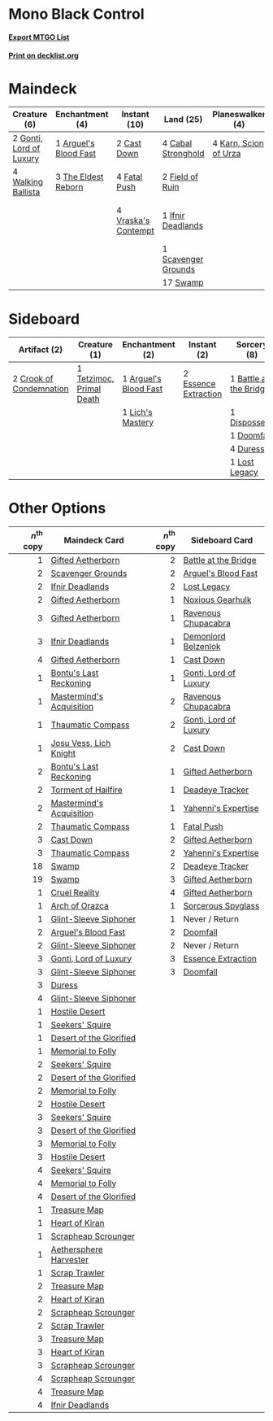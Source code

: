 # Mono Black Control

#### [Export MTGO List](../collection/Mono%20Black%20Control/Mono%20Black%20Control.txt)
#### [Print on decklist.org](http://decklist.org/?deckmain=1%09Arguel's%20Blood%20Fast%0A4%09Cabal%20Stronghold%0A2%09Cast%20Down%0A4%09Doomfall%0A2%09Duress%0A4%09Fatal%20Push%0A2%09Field%20of%20Ruin%0A2%09Gonti,%20Lord%20of%20Luxury%0A1%09Ifnir%20Deadlands%0A4%09Karn,%20Scion%20of%20Urza%0A4%09Never%20/%20Return%0A1%09Scavenger%20Grounds%0A17%09Swamp%0A3%09The%20Eldest%20Reborn%0A1%09Torment%20of%20Hailfire%0A4%09Vraska's%20Contempt%0A4%09Walking%20Ballista&deckside=1%09Arguel's%20Blood%20Fast%0A1%09Battle%20at%20the%20Bridge%0A2%09Crook%20of%20Condemnation%0A1%09Dispossess%0A1%09Doomfall%0A4%09Duress%0A2%09Essence%20Extraction%0A1%09Lich's%20Mastery%0A1%09Lost%20Legacy%0A1%09Tetzimoc,%20Primal%20Death)
# Maindeck

|                                           Creature (6)                                           |                                        Enchantment (4)                                         |                                         Instant (10)                                         |                                          Land (25)                                           |                                        Planeswalker (4)                                        |                                          Sorcery (7)                                           |  Unknown (4)   |
|--------------------------------------------------------------------------------------------------|------------------------------------------------------------------------------------------------|----------------------------------------------------------------------------------------------|----------------------------------------------------------------------------------------------|------------------------------------------------------------------------------------------------|------------------------------------------------------------------------------------------------|----------------|
|2 [Gonti, Lord of Luxury](http://gatherer.wizards.com/Pages/Card/Details.aspx?multiverseid=417657)|1 [Arguel's Blood Fast](http://gatherer.wizards.com/Pages/Card/Details.aspx?multiverseid=439316)|2 [Cast Down](http://gatherer.wizards.com/Pages/Card/Details.aspx?multiverseid=442969)        |4 [Cabal Stronghold](http://gatherer.wizards.com/Pages/Card/Details.aspx?multiverseid=443126) |4 [Karn, Scion of Urza](http://gatherer.wizards.com/Pages/Card/Details.aspx?multiverseid=442889)|4 [Doomfall](http://gatherer.wizards.com/Pages/Card/Details.aspx?multiverseid=430751)           |4 Never / Return|
|4 [Walking Ballista](http://gatherer.wizards.com/Pages/Card/Details.aspx?multiverseid=423848)     |3 [The Eldest Reborn](http://gatherer.wizards.com/Pages/Card/Details.aspx?multiverseid=442978)  |4 [Fatal Push](http://gatherer.wizards.com/Pages/Card/Details.aspx?multiverseid=423724)       |2 [Field of Ruin](http://gatherer.wizards.com/Pages/Card/Details.aspx?multiverseid=435415)    |                                                                                                |2 [Duress](http://gatherer.wizards.com/Pages/Card/Details.aspx?multiverseid=270465)             |                |
|                                                                                                  |                                                                                                |4 [Vraska's Contempt](http://gatherer.wizards.com/Pages/Card/Details.aspx?multiverseid=435283)|1 [Ifnir Deadlands](http://gatherer.wizards.com/Pages/Card/Details.aspx?multiverseid=430868)  |                                                                                                |1 [Torment of Hailfire](http://gatherer.wizards.com/Pages/Card/Details.aspx?multiverseid=430766)|                |
|                                                                                                  |                                                                                                |                                                                                              |1 [Scavenger Grounds](http://gatherer.wizards.com/Pages/Card/Details.aspx?multiverseid=430871)|                                                                                                |                                                                                                |                |
|                                                                                                  |                                                                                                |                                                                                              |17 [Swamp](http://gatherer.wizards.com/Pages/Card/Details.aspx?multiverseid=439603)           |                                                                                                |                                                                                                |                |


# Sideboard

|                                           Artifact (2)                                           |                                           Creature (1)                                            |                                        Enchantment (2)                                         |                                          Instant (2)                                          |                                           Sorcery (8)                                           |
|--------------------------------------------------------------------------------------------------|---------------------------------------------------------------------------------------------------|------------------------------------------------------------------------------------------------|-----------------------------------------------------------------------------------------------|-------------------------------------------------------------------------------------------------|
|2 [Crook of Condemnation](http://gatherer.wizards.com/Pages/Card/Details.aspx?multiverseid=430848)|1 [Tetzimoc, Primal Death](http://gatherer.wizards.com/Pages/Card/Details.aspx?multiverseid=439743)|1 [Arguel's Blood Fast](http://gatherer.wizards.com/Pages/Card/Details.aspx?multiverseid=439316)|2 [Essence Extraction](http://gatherer.wizards.com/Pages/Card/Details.aspx?multiverseid=417653)|1 [Battle at the Bridge](http://gatherer.wizards.com/Pages/Card/Details.aspx?multiverseid=423720)|
|                                                                                                  |                                                                                                   |1 [Lich's Mastery](http://gatherer.wizards.com/Pages/Card/Details.aspx?multiverseid=442986)     |                                                                                               |1 [Dispossess](http://gatherer.wizards.com/Pages/Card/Details.aspx?multiverseid=426788)          |
|                                                                                                  |                                                                                                   |                                                                                                |                                                                                               |1 [Doomfall](http://gatherer.wizards.com/Pages/Card/Details.aspx?multiverseid=430751)            |
|                                                                                                  |                                                                                                   |                                                                                                |                                                                                               |4 [Duress](http://gatherer.wizards.com/Pages/Card/Details.aspx?multiverseid=270465)              |
|                                                                                                  |                                                                                                   |                                                                                                |                                                                                               |1 [Lost Legacy](http://gatherer.wizards.com/Pages/Card/Details.aspx?multiverseid=417661)         |


# Other Options

|*n*<sup>th</sup> copy|                                           Maindeck Card                                           |*n*<sup>th</sup> copy|                                         Sideboard Card                                         |
|--------------------:|---------------------------------------------------------------------------------------------------|--------------------:|------------------------------------------------------------------------------------------------|
|                    1|[Gifted Aetherborn](http://gatherer.wizards.com/Pages/Card/Details.aspx?multiverseid=423728)       |                    2|[Battle at the Bridge](http://gatherer.wizards.com/Pages/Card/Details.aspx?multiverseid=423720) |
|                    2|[Scavenger Grounds](http://gatherer.wizards.com/Pages/Card/Details.aspx?multiverseid=430871)       |                    2|[Arguel's Blood Fast](http://gatherer.wizards.com/Pages/Card/Details.aspx?multiverseid=439316)  |
|                    2|[Ifnir Deadlands](http://gatherer.wizards.com/Pages/Card/Details.aspx?multiverseid=430868)         |                    2|[Lost Legacy](http://gatherer.wizards.com/Pages/Card/Details.aspx?multiverseid=417661)          |
|                    2|[Gifted Aetherborn](http://gatherer.wizards.com/Pages/Card/Details.aspx?multiverseid=423728)       |                    1|[Noxious Gearhulk](http://gatherer.wizards.com/Pages/Card/Details.aspx?multiverseid=420590)     |
|                    3|[Gifted Aetherborn](http://gatherer.wizards.com/Pages/Card/Details.aspx?multiverseid=423728)       |                    1|[Ravenous Chupacabra](http://gatherer.wizards.com/Pages/Card/Details.aspx?multiverseid=442093)  |
|                    3|[Ifnir Deadlands](http://gatherer.wizards.com/Pages/Card/Details.aspx?multiverseid=430868)         |                    1|[Demonlord Belzenlok](http://gatherer.wizards.com/Pages/Card/Details.aspx?multiverseid=442974)  |
|                    4|[Gifted Aetherborn](http://gatherer.wizards.com/Pages/Card/Details.aspx?multiverseid=423728)       |                    1|[Cast Down](http://gatherer.wizards.com/Pages/Card/Details.aspx?multiverseid=442969)            |
|                    1|[Bontu's Last Reckoning](http://gatherer.wizards.com/Pages/Card/Details.aspx?multiverseid=430749)  |                    1|[Gonti, Lord of Luxury](http://gatherer.wizards.com/Pages/Card/Details.aspx?multiverseid=417657)|
|                    1|[Mastermind's Acquisition](http://gatherer.wizards.com/Pages/Card/Details.aspx?multiverseid=439734)|                    2|[Ravenous Chupacabra](http://gatherer.wizards.com/Pages/Card/Details.aspx?multiverseid=442093)  |
|                    1|[Thaumatic Compass](http://gatherer.wizards.com/Pages/Card/Details.aspx?multiverseid=435408)       |                    2|[Gonti, Lord of Luxury](http://gatherer.wizards.com/Pages/Card/Details.aspx?multiverseid=417657)|
|                    1|[Josu Vess, Lich Knight](http://gatherer.wizards.com/Pages/Card/Details.aspx?multiverseid=442983)  |                    2|[Cast Down](http://gatherer.wizards.com/Pages/Card/Details.aspx?multiverseid=442969)            |
|                    2|[Bontu's Last Reckoning](http://gatherer.wizards.com/Pages/Card/Details.aspx?multiverseid=430749)  |                    1|[Gifted Aetherborn](http://gatherer.wizards.com/Pages/Card/Details.aspx?multiverseid=423728)    |
|                    2|[Torment of Hailfire](http://gatherer.wizards.com/Pages/Card/Details.aspx?multiverseid=430766)     |                    1|[Deadeye Tracker](http://gatherer.wizards.com/Pages/Card/Details.aspx?multiverseid=435253)      |
|                    2|[Mastermind's Acquisition](http://gatherer.wizards.com/Pages/Card/Details.aspx?multiverseid=439734)|                    1|[Yahenni's Expertise](http://gatherer.wizards.com/Pages/Card/Details.aspx?multiverseid=423742)  |
|                    2|[Thaumatic Compass](http://gatherer.wizards.com/Pages/Card/Details.aspx?multiverseid=435408)       |                    1|[Fatal Push](http://gatherer.wizards.com/Pages/Card/Details.aspx?multiverseid=423724)           |
|                    3|[Cast Down](http://gatherer.wizards.com/Pages/Card/Details.aspx?multiverseid=442969)               |                    2|[Gifted Aetherborn](http://gatherer.wizards.com/Pages/Card/Details.aspx?multiverseid=423728)    |
|                    3|[Thaumatic Compass](http://gatherer.wizards.com/Pages/Card/Details.aspx?multiverseid=435408)       |                    2|[Yahenni's Expertise](http://gatherer.wizards.com/Pages/Card/Details.aspx?multiverseid=423742)  |
|                   18|[Swamp](http://gatherer.wizards.com/Pages/Card/Details.aspx?multiverseid=439603)                   |                    2|[Deadeye Tracker](http://gatherer.wizards.com/Pages/Card/Details.aspx?multiverseid=435253)      |
|                   19|[Swamp](http://gatherer.wizards.com/Pages/Card/Details.aspx?multiverseid=439603)                   |                    3|[Gifted Aetherborn](http://gatherer.wizards.com/Pages/Card/Details.aspx?multiverseid=423728)    |
|                    1|[Cruel Reality](http://gatherer.wizards.com/Pages/Card/Details.aspx?multiverseid=426786)           |                    4|[Gifted Aetherborn](http://gatherer.wizards.com/Pages/Card/Details.aspx?multiverseid=423728)    |
|                    1|[Arch of Orazca](http://gatherer.wizards.com/Pages/Card/Details.aspx?multiverseid=439849)          |                    1|[Sorcerous Spyglass](http://gatherer.wizards.com/Pages/Card/Details.aspx?multiverseid=435407)   |
|                    1|[Glint-Sleeve Siphoner](http://gatherer.wizards.com/Pages/Card/Details.aspx?multiverseid=423729)   |                    1|Never / Return                                                                                  |
|                    2|[Arguel's Blood Fast](http://gatherer.wizards.com/Pages/Card/Details.aspx?multiverseid=439316)     |                    2|[Doomfall](http://gatherer.wizards.com/Pages/Card/Details.aspx?multiverseid=430751)             |
|                    2|[Glint-Sleeve Siphoner](http://gatherer.wizards.com/Pages/Card/Details.aspx?multiverseid=423729)   |                    2|Never / Return                                                                                  |
|                    3|[Gonti, Lord of Luxury](http://gatherer.wizards.com/Pages/Card/Details.aspx?multiverseid=417657)   |                    3|[Essence Extraction](http://gatherer.wizards.com/Pages/Card/Details.aspx?multiverseid=417653)   |
|                    3|[Glint-Sleeve Siphoner](http://gatherer.wizards.com/Pages/Card/Details.aspx?multiverseid=423729)   |                    3|[Doomfall](http://gatherer.wizards.com/Pages/Card/Details.aspx?multiverseid=430751)             |
|                    3|[Duress](http://gatherer.wizards.com/Pages/Card/Details.aspx?multiverseid=270465)                  |                     |                                                                                                |
|                    4|[Glint-Sleeve Siphoner](http://gatherer.wizards.com/Pages/Card/Details.aspx?multiverseid=423729)   |                     |                                                                                                |
|                    1|[Hostile Desert](http://gatherer.wizards.com/Pages/Card/Details.aspx?multiverseid=430867)          |                     |                                                                                                |
|                    1|[Seekers' Squire](http://gatherer.wizards.com/Pages/Card/Details.aspx?multiverseid=435275)         |                     |                                                                                                |
|                    1|[Desert of the Glorified](http://gatherer.wizards.com/Pages/Card/Details.aspx?multiverseid=430860) |                     |                                                                                                |
|                    1|[Memorial to Folly](http://gatherer.wizards.com/Pages/Card/Details.aspx?multiverseid=443130)       |                     |                                                                                                |
|                    2|[Seekers' Squire](http://gatherer.wizards.com/Pages/Card/Details.aspx?multiverseid=435275)         |                     |                                                                                                |
|                    2|[Desert of the Glorified](http://gatherer.wizards.com/Pages/Card/Details.aspx?multiverseid=430860) |                     |                                                                                                |
|                    2|[Memorial to Folly](http://gatherer.wizards.com/Pages/Card/Details.aspx?multiverseid=443130)       |                     |                                                                                                |
|                    2|[Hostile Desert](http://gatherer.wizards.com/Pages/Card/Details.aspx?multiverseid=430867)          |                     |                                                                                                |
|                    3|[Seekers' Squire](http://gatherer.wizards.com/Pages/Card/Details.aspx?multiverseid=435275)         |                     |                                                                                                |
|                    3|[Desert of the Glorified](http://gatherer.wizards.com/Pages/Card/Details.aspx?multiverseid=430860) |                     |                                                                                                |
|                    3|[Memorial to Folly](http://gatherer.wizards.com/Pages/Card/Details.aspx?multiverseid=443130)       |                     |                                                                                                |
|                    3|[Hostile Desert](http://gatherer.wizards.com/Pages/Card/Details.aspx?multiverseid=430867)          |                     |                                                                                                |
|                    4|[Seekers' Squire](http://gatherer.wizards.com/Pages/Card/Details.aspx?multiverseid=435275)         |                     |                                                                                                |
|                    4|[Memorial to Folly](http://gatherer.wizards.com/Pages/Card/Details.aspx?multiverseid=443130)       |                     |                                                                                                |
|                    4|[Desert of the Glorified](http://gatherer.wizards.com/Pages/Card/Details.aspx?multiverseid=430860) |                     |                                                                                                |
|                    1|[Treasure Map](http://gatherer.wizards.com/Pages/Card/Details.aspx?multiverseid=435410)            |                     |                                                                                                |
|                    1|[Heart of Kiran](http://gatherer.wizards.com/Pages/Card/Details.aspx?multiverseid=423820)          |                     |                                                                                                |
|                    1|[Scrapheap Scrounger](http://gatherer.wizards.com/Pages/Card/Details.aspx?multiverseid=417804)     |                     |                                                                                                |
|                    1|[Aethersphere Harvester](http://gatherer.wizards.com/Pages/Card/Details.aspx?multiverseid=423809)  |                     |                                                                                                |
|                    1|[Scrap Trawler](http://gatherer.wizards.com/Pages/Card/Details.aspx?multiverseid=423842)           |                     |                                                                                                |
|                    2|[Treasure Map](http://gatherer.wizards.com/Pages/Card/Details.aspx?multiverseid=435410)            |                     |                                                                                                |
|                    2|[Heart of Kiran](http://gatherer.wizards.com/Pages/Card/Details.aspx?multiverseid=423820)          |                     |                                                                                                |
|                    2|[Scrapheap Scrounger](http://gatherer.wizards.com/Pages/Card/Details.aspx?multiverseid=417804)     |                     |                                                                                                |
|                    2|[Scrap Trawler](http://gatherer.wizards.com/Pages/Card/Details.aspx?multiverseid=423842)           |                     |                                                                                                |
|                    3|[Treasure Map](http://gatherer.wizards.com/Pages/Card/Details.aspx?multiverseid=435410)            |                     |                                                                                                |
|                    3|[Heart of Kiran](http://gatherer.wizards.com/Pages/Card/Details.aspx?multiverseid=423820)          |                     |                                                                                                |
|                    3|[Scrapheap Scrounger](http://gatherer.wizards.com/Pages/Card/Details.aspx?multiverseid=417804)     |                     |                                                                                                |
|                    4|[Scrapheap Scrounger](http://gatherer.wizards.com/Pages/Card/Details.aspx?multiverseid=417804)     |                     |                                                                                                |
|                    4|[Treasure Map](http://gatherer.wizards.com/Pages/Card/Details.aspx?multiverseid=435410)            |                     |                                                                                                |
|                    4|[Ifnir Deadlands](http://gatherer.wizards.com/Pages/Card/Details.aspx?multiverseid=430868)         |                     |                                                                                                |

